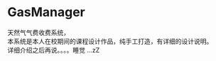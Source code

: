 # GasManager
天然气气费收费系统，<br/>
<img src=""></img>
<br/>
本系统是本人在校期间的课程设计作品，纯手工打造，有详细的设计说明。
<br/>
详细介绍之后再说。。。。睡觉 ...zZ
